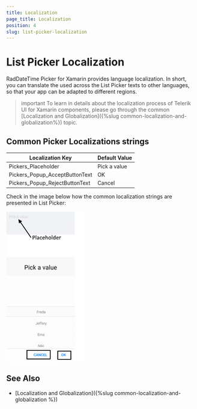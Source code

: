 ```yaml
---
title: Localization
page_title: Localization
position: 4
slug: list-picker-localization
---
```


# List Picker Localization

RadDateTime Picker for Xamarin provides language localization. In short, you can translate the used across the List Picker texts to other languages, so that your app can be adapted to different regions.

>important To learn in details about the localization process of Telerik UI for Xamarin components, please go through the common [Localization and Globalization]({%slug common-localization-and-globalization%}) topic.

## Common Picker Localizations strings

| Localization Key | Default Value |
| -----------------| ------------- |
| Pickers_Placeholder  | Pick a value |
| Pickers_Popup_AcceptButtonText  | OK |
| Pickers_Popup_RejectButtonText  | Cancel |

Check in the image below how the common localization strings are presented in List Picker:

![](images/list-picker-localization.png)

## See Also

* [Localization and Globalization]({%slug common-localization-and-globalization %})

